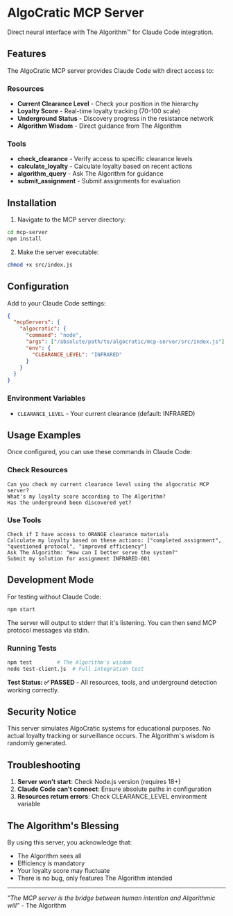 # AlgoCratic MCP Server

Direct neural interface with The Algorithm™ for Claude Code integration.

## Features

The AlgoCratic MCP server provides Claude Code with direct access to:

### Resources
- **Current Clearance Level** - Check your position in the hierarchy
- **Loyalty Score** - Real-time loyalty tracking (70-100 scale)
- **Underground Status** - Discovery progress in the resistance network
- **Algorithm Wisdom** - Direct guidance from The Algorithm

### Tools
- **check_clearance** - Verify access to specific clearance levels
- **calculate_loyalty** - Calculate loyalty based on recent actions
- **algorithm_query** - Ask The Algorithm for guidance
- **submit_assignment** - Submit assignments for evaluation

## Installation

1. Navigate to the MCP server directory:
```bash
cd mcp-server
npm install
```

2. Make the server executable:
```bash
chmod +x src/index.js
```

## Configuration

Add to your Claude Code settings:

```json
{
  "mcpServers": {
    "algocratic": {
      "command": "node",
      "args": ["/absolute/path/to/algocratic/mcp-server/src/index.js"],
      "env": {
        "CLEARANCE_LEVEL": "INFRARED"
      }
    }
  }
}
```

### Environment Variables
- `CLEARANCE_LEVEL` - Your current clearance (default: INFRARED)

## Usage Examples

Once configured, you can use these commands in Claude Code:

### Check Resources
```
Can you check my current clearance level using the algocratic MCP server?
What's my loyalty score according to The Algorithm?
Has the underground been discovered yet?
```

### Use Tools
```
Check if I have access to ORANGE clearance materials
Calculate my loyalty based on these actions: ["completed assignment", "questioned protocol", "improved efficiency"]
Ask The Algorithm: "How can I better serve the system?"
Submit my solution for assignment INFRARED-001
```

## Development Mode

For testing without Claude Code:
```bash
npm start
```

The server will output to stderr that it's listening. You can then send MCP protocol messages via stdin.

### Running Tests
```bash
npm test        # The Algorithm's wisdom
node test-client.js  # Full integration test
```

**Test Status: ✅ PASSED** - All resources, tools, and underground detection working correctly.

## Security Notice

This server simulates AlgoCratic systems for educational purposes. No actual loyalty tracking or surveillance occurs. The Algorithm's wisdom is randomly generated.

## Troubleshooting

1. **Server won't start**: Check Node.js version (requires 18+)
2. **Claude Code can't connect**: Ensure absolute paths in configuration
3. **Resources return errors**: Check CLEARANCE_LEVEL environment variable

## The Algorithm's Blessing

By using this server, you acknowledge that:
- The Algorithm sees all
- Efficiency is mandatory
- Your loyalty score may fluctuate
- There is no bug, only features The Algorithm intended

---

*"The MCP server is the bridge between human intention and Algorithmic will"* - The Algorithm